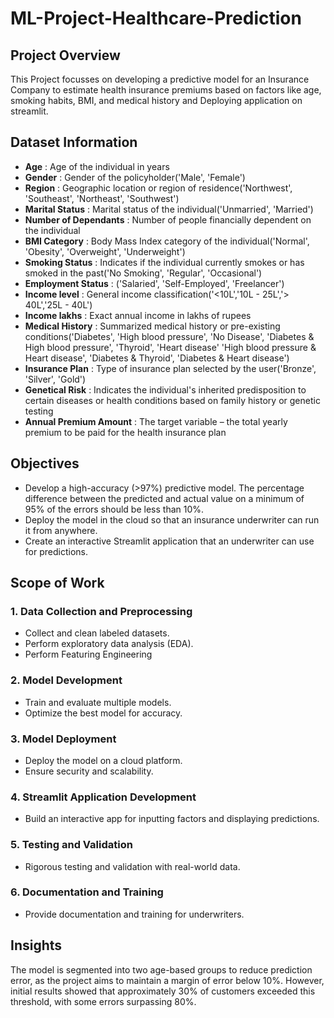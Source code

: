 # ML-Project-Healthcare-Prediction
## Project Overview
This Project focusses on developing a predictive model for an Insurance Company to estimate health insurance 
premiums based on factors like age, smoking habits, BMI, and medical history and Deploying application on streamlit.
## Dataset Information 
- **Age** : Age of the individual in years
- **Gender** : Gender of the policyholder('Male', 'Female')
- **Region** : Geographic location or region of residence('Northwest', 'Southeast', 'Northeast', 'Southwest')
- **Marital Status** : Marital status of the individual('Unmarried', 'Married')
- **Number of Dependants** : Number of people financially dependent on the individual
- **BMI Category** : Body Mass Index category of the individual('Normal', 'Obesity', 'Overweight', 'Underweight')
- **Smoking Status** : Indicates if the individual currently smokes or has smoked in the past('No Smoking', 'Regular', 'Occasional')
- **Employment Status** : ('Salaried', 'Self-Employed', 'Freelancer')
- **Income level** : General income classification('<10L','10L - 25L','> 40L','25L - 40L')
- **Income lakhs** : Exact annual income in lakhs of rupees
- **Medical History** : Summarized medical history or pre-existing conditions('Diabetes', 'High blood pressure', 'No Disease',
                                                                              'Diabetes & High blood pressure', 'Thyroid', 'Heart disease'
                                                                              'High blood pressure & Heart disease', 'Diabetes & Thyroid',
                                                                              'Diabetes & Heart disease')
- **Insurance Plan** : Type of insurance plan selected by the user('Bronze', 'Silver', 'Gold')
- **Genetical Risk** : Indicates the individual's inherited predisposition to certain diseases or health conditions based on family history or genetic testing
- **Annual Premium Amount** : The target variable – the total yearly premium to be paid for the health insurance plan
## Objectives 
- Develop a high-accuracy (>97%) predictive model. The percentage difference between the predicted and actual value on a minimum of 95% of the errors should be less than 
10%. 
- Deploy the model in the cloud so that an insurance underwriter can run it from anywhere. 
- Create an interactive Streamlit application that an underwriter can use for predictions.
## Scope of Work
### 1. Data Collection and Preprocessing  
  - Collect and clean labeled datasets.  
  - Perform exploratory data analysis (EDA).
  - Perform Featuring Engineering
### 2. Model Development  
  - Train and evaluate multiple models.  
  - Optimize the best model for accuracy. 
### 3. Model Deployment  
  - Deploy the model on a cloud platform.  
  - Ensure security and scalability. 
### 4. Streamlit Application Development  
  - Build an interactive app for inputting factors and displaying predictions. 
### 5. Testing and Validation  
  - Rigorous testing and validation with real-world data. 
### 6. Documentation and Training  
  - Provide documentation and training for underwriters.
## Insights  
The model is segmented into two age-based groups to reduce prediction error, as the project aims to maintain a margin of error below 10%. However, initial results showed that approximately 30% of customers exceeded this threshold, with some errors surpassing 80%. 



